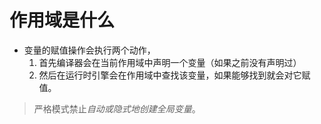 # 作用域是什么

- 变量的赋值操作会执行两个动作，
    1. 首先编译器会在当前作用域中声明一个变量（如果之前没有声明过）
    2. 然后在运行时引擎会在作用域中查找该变量，如果能够找到就会对它赋值。

> 严格模式禁止*自动或隐式地创建全局变量*。